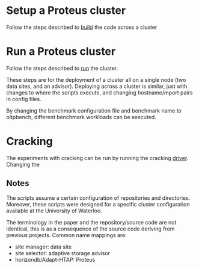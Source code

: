 # Setup a Proteus cluster

Follow the steps described to [build](Setup.md) the code across a cluster

# Run a Proteus cluster

Follow the steps described to [run](Single-Site-Test.md) the cluster.

These steps are for the deployment of a cluster all on a single node (two data sites, and an advisor). Deploying across a cluster is similar, just with changes to where the scripts execute, and changing hostname/mport pairs in config files.

By changing the benchmark configuration file and benchmark name to oltpbench, different benchmark workloads can be executed.

# Cracking

The experiments with cracking can be run by running the cracking [driver](all-code/drivers/cracker.cpp). Changing the

## Notes

The scripts assume a certain configuration of repositories and directories. Moreover, these scripts were designed for a specific cluster configuration available at the University of Waterloo.

The terminology in the paper and the repository/source code are not identical, this is as a consequence of the source code deriving from previous projects. Common name mappings are:
- site manager: data site
- site selector: adaptive storage advisor
- horizondb/Adapt-HTAP: Proteus

